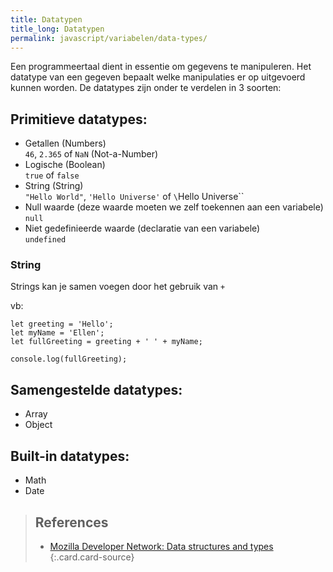 ```yaml
---
title: Datatypen
title_long: Datatypen
permalink: javascript/variabelen/data-types/
---
```



Een programmeertaal dient in essentie om gegevens te manipuleren. Het datatype van een gegeven bepaalt welke manipulaties er op uitgevoerd kunnen worden. De datatypes zijn onder te verdelen in 3 soorten:

Primitieve datatypes:
---------------------

- Getallen (Numbers)  
`46`, `2.365` of `NaN` (Not-a-Number)
- Logische (Boolean)  
`true` of `false`
- String (String)  
`"Hello World"`, `'Hello Universe'` of `\`Hello Universe\``
- Null waarde (deze waarde moeten we zelf toekennen aan een variabele)  
`null`
- Niet gedefinieerde waarde (declaratie van een variabele)  
`undefined`

### String

Strings kan je samen voegen door het gebruik van ```+```

vb:

```
let greeting = 'Hello';
let myName = 'Ellen';
let fullGreeting = greeting + ' ' + myName;

console.log(fullGreeting);
```

Samengestelde datatypes:
------------------------

- Array
- Object

Built-in datatypes:
------------------

- Math
- Date


> References
> ---
> - [Mozilla Developer Network: Data structures and types](https://developer.mozilla.org/en-US/docs/Web/JavaScript/Guide/Grammar_and_Types#Data_structures_and_types)
{:.card.card-source}